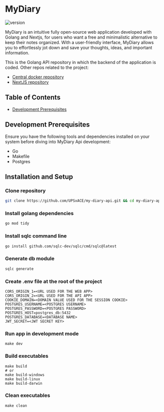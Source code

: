# MyDiary
![version](https://img.shields.io/badge/version-v1.0.0--alpha-blue)

MyDiary is an intuitive fully open-source web application developed with Golang and Nextjs, for users who want a free and minimalistic alternative to keep their notes organized.
With a user-friendly interface, MyDiary allows you to effortlessly jot down and save your thoughts, ideas, and important information.

This is the Golang API repository in which the backend of the application is coded.
Other repos related to the project:
- [Central docker repository](https://github.com/UPSxACE/my-diary)
- [NextJS repository](https://github.com/UPSxACE/my-diary-web)

## Table of Contents
- [Development Prerequisites](#development-prerequisites)

## Development Prerequisites
Ensure you have the following tools and dependencies installed on your system before diving into MyDiary Api development:
* Go
* Makefile
* Postgres

## Installation and Setup
### Clone repository
```bash
git clone https://github.com/UPSxACE/my-diary-api.git && cd my-diary-api
```

### Install golang dependencies
```bash
go mod tidy
```

### Install sqlc command line
```bash
go install github.com/sqlc-dev/sqlc/cmd/sqlc@latest
```

### Generate db module
```bash
sqlc generate
```

### Create .env file at the root of the project
```env
CORS_ORIGIN_1=<URL USED FOR THE WEB APP>
CORS_ORIGIN_2=<URL USED FOR THE API APP>
COOKIE_DOMAIN=<DOMAIN VALUE USED FOR THE SESSION COOKIE>
POSTGRES_USERNAME=<POSTGRES USERNAME>
POSTGRES_PASSWORD=<POSTGRES PASSWORD>
POSTGRES_HOST=postgres_db:5432
POSTGRES_DATABASE=<DATABASE NAME>
JWT_SECRET=<JWT SECRET KEY>
```

### Run app in development mode
```
make dev
```

### Build executables
```
make build
# or
make build-windows
make build-linux
make build-darwin
```

### Clean executables
```
make clean
```
